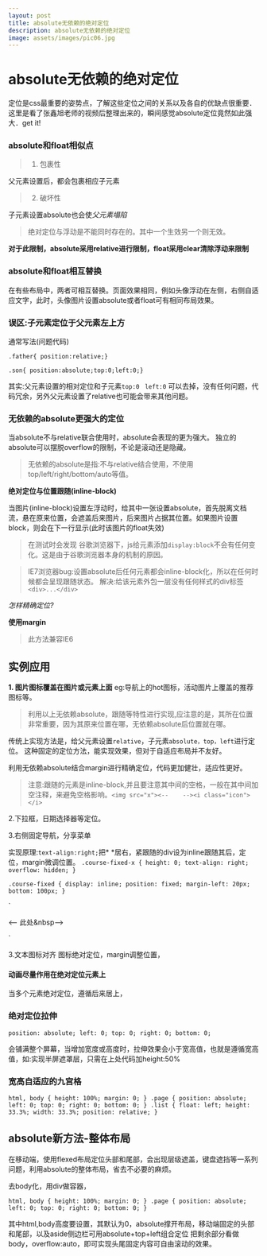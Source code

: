 ```yaml
---
layout: post
title: absolute无依赖的绝对定位
description: absolute无依赖的绝对定位
image: assets/images/pic06.jpg
---
```


# absolute无依赖的绝对定位

定位是css最重要的姿势点，了解这些定位之间的关系以及各自的优缺点很重要．
这里是看了张鑫旭老师的视频后整理出来的，瞬间感觉absolute定位竟然如此强大．get it!

### absolute和float相似点

> 1. 包裹性

父元素设置后，都会包裹相应子元素

> 2. 破坏性

子元素设置absolute也会使*父元素塌陷*

> 绝对定位与浮动是不能同时存在的。其中一个生效另一个则无效。

 **对于此限制，absolute采用relative进行限制，float采用clear清除浮动来限制**

### absolute和float相互替换

在有些布局中，两者可相互替换。页面效果相同，例如头像浮动在左侧，右侧自适应文字，此时，头像图片设置absolute或者float可有相同布局效果。

### 误区:子元素定位于父元素左上方

通常写法(问题代码)

`.father{ position:relative;}`

`.son{ position:absolute;top:0;left:0;}`

其实:父元素设置的相对定位和子元素`top:0 ` `left:0` 可以去掉，没有任何问题，代码冗余，另外父元素设置了relative也可能会带来其他问题。

### 无依赖的absolute更强大的定位

当absolute不与relative联合使用时，absolute会表现的更为强大。 独立的absolute可以摆脱overflow的限制，不论是滚动还是隐藏。

> 无依赖的absolute是指:不与relative结合使用，不使用top/left/right/bottom/auto等值。

**绝对定位与位置跟随(inline-block)**

当图片(inline-block)设置左浮动时，给其中一张设置absolute，首先脱离文档流，悬在原来位置，会遮盖后来图片，后来图片占据其位置。如果图片设置block，则会在下一行显示(此时该图片的float失效)

>在测试时会发现 谷歌浏览器下，js给元素添加`display:block`不会有任何变化。这是由于谷歌浏览器本身的机制的原因。

> IE7浏览器bug:设置absolute后任何元素都会inline-block化，所以在任何时候都会呈现跟随状态。
解决:给该元素外包一层没有任何样式的div标签`<div>...</div>`

*怎样精确定位?*

**使用margin**

>此方法兼容IE6

## 实例应用

**1. 图片图标覆盖在图片或元素上面**
eg:导航上的hot图标，活动图片上覆盖的推荐图标等。

>利用以上无依赖absolute，跟随等特性进行实现,应注意的是，其所在位置非常重要，因为其原来位置在哪，无依赖absolute后位置就在哪。

传统上实现方法是，给父元素设置`relative`，子元素`absolute，top，left`进行定位。
这种固定的定位方法，能实现效果，但对于自适应布局并不友好。

利用无依赖absolute结合margin进行精确定位，代码更加健壮，适应性更好。

> 注意:跟随的元素是inline-block,并且要注意其中间的空格，一般在其中间加空注释，来避免空格影响。`<img src="x"><--    --><i class="icon"></i>`

2.下拉框，日期选择器等定位。

3.右侧固定导航，分享菜单

实现原理:`text-align:right;`把*&nbsp;*居右，紧跟随的div设为inline跟随其后，定位，margin微调位置。
`.course-fixed-x { height: 0; text-align: right; overflow: hidden; }`

`.course-fixed { display: inline; position: fixed; margin-left: 20px; bottom: 100px; }`

`<div class="course-fixed-x">
<-- 此处&nbsp-->
	&nbsp;<div class="course-fixed">
<a href="http://www.imooc.com/activity/diaocha" class="goto_top_diaocha"></a>
<a href="http://www.imooc.com/mobile/app" class="goto_top_app"></a>
<a href="http://www.imooc.com/user/feedback" class="goto_top_feed"></a>
</div>
</div>`

3.文本图标对齐
图标绝对定位，margin调整位置，

####  动画尽量作用在绝对定位元素上

当多个元素绝对定位，遵循后来居上，

### 绝对定位拉伸

  `position: absolute;
	left: 0; top: 0; right: 0; bottom: 0;`

会铺满整个屏幕，当增加宽度或高度时，拉伸效果会小于宽高值，也就是遵循宽高值，如:实现半屏遮罩层，只需在上处代码加height:50%

### 宽高自适应的九宫格

`html, body { height: 100%; margin: 0; }
.page {
  position: absolute;
	left: 0; top: 0; right: 0; bottom: 0;
}
.list {
	float: left;
	height: 33.3%; width: 33.3%;
	position: relative;
}`

## absolute新方法-整体布局

在移动端，使用flexed布局定位头部和尾部，会出现层级遮盖，键盘遮挡等一系列问题，利用absolute的整体布局，省去不必要的麻烦。

去body化，用div做容器，


`html, body { height: 100%; margin: 0; }
.page {
  position: absolute;
	left: 0; top: 0; right: 0; bottom: 0;
}`

其中html,body高度要设置，其默认为0，absolute撑开布局，移动端固定的头部和尾部，以及aside侧边栏可用absolute+top+left组合定位
把剩余部分看做body，overflow:auto，即可实现头尾固定内容可自由滚动的效果。
